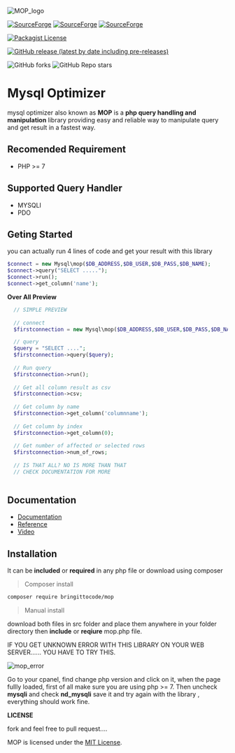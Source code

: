 
![MOP_logo](https://user-images.githubusercontent.com/52476329/137361314-296884d7-2b98-4069-b753-c20d15ac4c67.png)

[![SourceForge](https://img.shields.io/sourceforge/dm/bitc-mop?color=blue&style=for-the-badge)](https://sourceforge.net/projects/bitc-mop/files/latest/download)
[![SourceForge](https://img.shields.io/sourceforge/dw/bitc-mop?color=blue&style=for-the-badge)](https://sourceforge.net/projects/bitc-mop/files/latest/download) 
[![SourceForge](https://img.shields.io/sourceforge/dt/bitc-mop?color=blue&style=for-the-badge)](https://sourceforge.net/projects/bitc-mop/files/latest/download)

[![Packagist License](https://img.shields.io/packagist/l/bringittocode/mop?color=blue&style=for-the-badge)](https://github.com/Bringittocode/mop/blob/main/LICENSE)

[![GitHub release (latest by date including pre-releases)](https://img.shields.io/github/v/release/bringittocode/mop?include_prereleases&style=for-the-badge)](https://sourceforge.net/projects/bitc-mop/files/latest/download)


![GitHub forks](https://img.shields.io/github/forks/bringittocode/mop?style=for-the-badge)
![GitHub Repo stars](https://img.shields.io/github/stars/bringittocode/mop?style=for-the-badge)
# Mysql Optimizer
mysql optimizer also known as **MOP** is a **php query handling and manipulation** library providing easy and reliable way to manipulate query and get result in a fastest way.

## Recomended Requirement
- PHP >= 7

## Supported Query Handler
- MYSQLI
- PDO

## Geting Started
  you can actually run 4 lines of code and get your result with this library
  ```php
 $connect = new Mysql\mop($DB_ADDRESS,$DB_USER,$DB_PASS,$DB_NAME);
 $connect->query("SELECT .....");
 $connect->run();
 $connect->get_column('name');
  ```
  **Over All Preview**
  ```php
    // SIMPLE PREVIEW
    
    // connect
    $firstconnection = new Mysql\mop($DB_ADDRESS,$DB_USER,$DB_PASS,$DB_NAME);

    // query
    $query = "SELECT ....";
    $firstconnection->query($query);
    
    // Run query
    $firstconnection->run();
    
    // Get all column result as csv
    $firstconnection->csv;
    
    // Get column by name
    $firstconnection->get_column('columnname');
    
    // Get column by index
    $firstconnection->get_column(0);
    
    // Get number of affected or selected rows
    $firstconnection->num_of_rows;
    
    // IS THAT ALL? NO IS MORE THAN THAT
    // CHECK DOCUMENTATION FOR MORE
    
  ```

## Documentation
 * [Documentation](https://github.com/Bringittocode/mop/wiki)
 * [Reference](https://github.com/Bringittocode/mop/wiki/reference)
 * [Video](https://youtube.com/playlist?list=PLJPXjarj_PAq1zGQpT8gOYqedDLsrjq9C)
 
## Installation
  It can be **included** or **required** in any php file or download using composer
  > Composer install
  ```bash
  composer require bringittocode/mop
  ```
  > Manual install

  download both files in src folder and place them anywhere in your folder directory then **include** or **reqiure** mop.php file.
  
  IF YOU GET UNKNOWN ERROR WITH THIS LIBRARY ON YOUR WEB SERVER...... YOU HAVE TO TRY THIS.
  
  ![mop_error](https://user-images.githubusercontent.com/52476329/133803606-93310987-82cb-464f-8186-d4bab7c9667c.png)
  
  Go to your cpanel, find change php version and click on it, when the page fullly loaded, first of all make sure you are using php >= 7.
  Then uncheck **mysqli** and check **nd_mysqli** save it and try again with the library , everything should work fine.
  
   **LICENSE**
   
   fork and feel free to pull request....
   
   MOP is licensed under the [MIT License](http://opensource.org/licenses/MIT).
